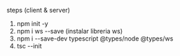 steps (client & server)

1. npm init -y 
2. npm i ws --save (instalar libreria ws)
3. npm i --save-dev typescript @types/node @types/ws 
4. tsc --init 